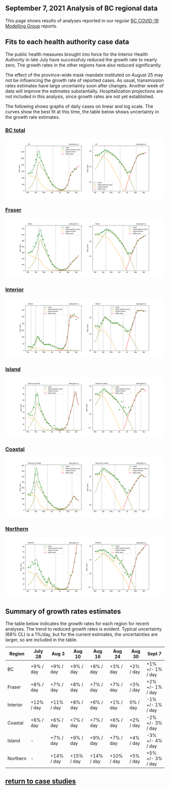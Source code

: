 ## September 7, 2021 Analysis of BC regional data

This page shows results of analyses
reported in our regular [BC COVID-19 Modelling Group](https://bccovid-19group.ca/) reports.

## Fits to each health authority case data

The public health measures brought into force for the Interior Health Authority in late July have successfuly
reduced the growth rate to nearly zero.
The growth rates in the other regions have also reduced significantly.

The effect of the province-wide mask mandate instituted on August 25 may not be influencing the
growth rate of reported cases.
As usual, transmission rates estimates have large uncertainty soon after changes.
Another week of data will improve the estimates substantially.
Hospitalization projections are not included in this analysis, since growth rates are not yet established.

The following shows graphs of daily cases on linear and log scale.
The curves show the best fit at this time, the table below shows uncertainty in the growth rate estimates.

### [BC total](img/bc_2_9_0907.pdf)

![bc](img/bc_2_9_0907.png)

### [Fraser](img/fraser_2_9_0907.pdf)

![fraser](img/fraser_2_9_0907.png)

### [Interior](img/interior_2_9_0907.pdf)

![interior](img/interior_2_9_0907.png)

### [Island](img/island_2_9_0907.pdf)

![island](img/island_2_9_0907.png)

### [Coastal](img/coastal_2_9_0907.pdf)

![coastal](img/coastal_2_9_0907.png)

### [Northern](img/northern_2_9_0907.pdf)

![northern](img/northern_2_9_0907.png)

## Summary of growth rates estimates

The table below indicates the growth rates for each region for recent analyses.
The trend to reduced growth rates is evident.
Typical uncertainty (68% CL) is a 1%/day, but for the current estimates, the uncertainties are
larger, so are included in the table.

Region | July 28 | Aug 3 | Aug 10 | Aug 16 | Aug 24 | Aug 30 | Sept 7
---|---|---|---|---|---|---|---
BC | +9% / day | +9% / day | +9% / day | +8% / day | +3% / day | +2% / day | +1% +/- 1% / day 
Fraser | +8% / day | +7% / day | +8% / day | +7% / day | +7% / day | +3% / day | +2% +/- 1% / day 
Interior | +12% / day | +11% / day | +8% / day | +6% / day | +1% / day | 0% / day | -1% +/- 1% / day 
Coastal | +6% / day | +6% / day | +7% / day | +7% / day | +6% / day | +2% / day | -2% +/- 3% / day 
Island | - | +7% / day | +9% / day | +9% / day | +7% / day | +4% / day | -3% +/- 4% / day 
Northern | - | +14% / day | +15% / day | +14% / day | +10% / day | +5% / day | +5% +/- 3% / day 


## [return to case studies](../index.md)


